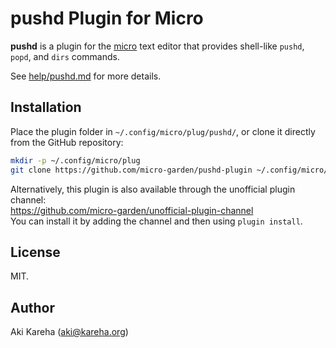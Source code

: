 # pushd Plugin for Micro

**pushd** is a plugin for the
[micro](https://micro-editor.github.io/) text editor that provides shell-like
`pushd`, `popd`, and `dirs` commands.

See [help/pushd.md](help/pushd.md) for more details.

## Installation

Place the plugin folder in `~/.config/micro/plug/pushd/`, or clone it
directly from the GitHub repository:

```sh
mkdir -p ~/.config/micro/plug
git clone https://github.com/micro-garden/pushd-plugin ~/.config/micro/plug/pushd
```

Alternatively, this plugin is also available through the unofficial plugin
channel:  
https://github.com/micro-garden/unofficial-plugin-channel  
You can install it by adding the channel and then using `plugin install`.

## License

MIT.

## Author

Aki Kareha (aki@kareha.org)
